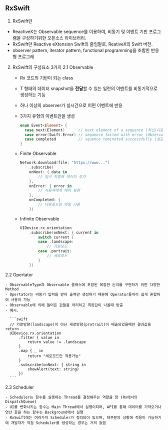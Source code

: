 ## RxSwift
1. RxSwift란
  - ReactiveX는 Observable sequence를 이용하여, 비동기 및 이벤트 기반 프로그램을 구성하기위한 오픈소스 라이브러리.
  - RxSwift란 Reactive eXtension Swift의 줄임말로, ReativeX의 Swift 버전. 
  - observer pattern, iterator pattern, functional programming을 조합한 반응형 프로그래
2. RxSwift의 구성요소 3가지
  2.1 Observable
    - Rx 코드의 기반이 되는 class
    - T 형태의 데이터 snapshot을 **전달**할 수 있는 일련의 이벤트를 비동기적으로 생성하는 기능
    - 하나 이상의 observer가 실시간으로 어떤 이벤트에 반응
    - 3가지 유형의 이벤트만을 생성
    
      ```swift
      enum Event<Element> {
        case next(Element)      // next element of a sequence (최신/다음 데이터를 전달하는 이벤트, T에 해당하는 Element 전달)
        case error(Swift.Error) // sequence failed with error (Observable이 에러를 발생시켜, 추가적으로 이벤트를 생성 X)
        case completed          // squence teminated successfully (성공적으로 일련의 이벤트를 종료시키는 이벤트, 추가적으로 이벤트 생성 X)
      }
      ```
      
    - Finite Observable
    
      ```swift
      Network.download(file: "https://www...")
          .subscribe(
          onNext: { data in
              // 임시 파일에 데이터 추가
          },
          onError: { error in
              // 사용자에게 에러 표현
          },
          onCompleted: {
              // 다운로드된 파일 사용
          })
      ```
      
    - Infinite Observable
    
      ```swift
      UIDevice.rx.orientation
          .subscribe(onNext: { current in
              switch current {
              case .landscape:
                  // 가로모드
              case .portrait:
                  // 세로모드
              }
          })
      ```
      
  2.2 Opertator
  
    - ObservableType과 Observable 클래스에 포함된 복잡한 논리를 구현하기 위한 다양한 Method
    - Opertator는 비동기 입력을 받아 출력만 생성하기 때문에 Operator들끼리 쉽게 혼합하여 사용이 가능
    - Observable에 의해 들어온 값들을 처리하고 최종값이 나올때 방출
    - 예시.
    
      ```swift
      // 가로방향(landscape)이 아닌 세로방향(protrait)이 배출되었을때만 결과값을 return
      UIDevice.rx.orientation
          .filter { value in
              return value != .landscape
          }
          .map { _ in
              return "세로모드만 적용가능"
          }
          .subscribe(onNext: { string in
              showAlert(text: string)
          })
      ```
      
  2.3 Scheduler
  
    - Scheduler는 함수를 실행하는 Thread를 결정해주는 역할을 함 (Rx에서의 DispatchQueue)
    - UI를 변화시키는 함수는 Main Thread에서 실행이되며, API를 통해 데이터를 가져오거나 연산 등을 하는 함수는 Background에서 실행
    - RxSwift에는 여러가지 Scheduler가 정의되어 있으며, 대부분의 상황에 적용이 가능하기에 개발자가 직접 Scheduler를 생성하는 경우는 거의 없음
